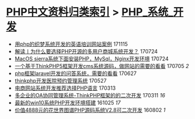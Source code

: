 [PHP中文资料归类索引](../README.md) > [PHP_系统_开发](PHP_系统_开发.md)
====
- [用php的织梦系统开发的英语培训网站案例](http://jkwz.applinzi.com/ittc/7036222137847776272.html#%E7%94%A8php%E7%9A%84%E7%BB%87%E6%A2%A6%E7%B3%BB%E7%BB%9F%E5%BC%80%E5%8F%91%E7%9A%84%E8%8B%B1%E8%AF%AD%E5%9F%B9%E8%AE%AD%E7%BD%91%E7%AB%99%E6%A1%88%E4%BE%8B) 171115  
- [解读丨为什么要选择PHP开源的多用户商城系统开发？](http://jkwz.applinzi.com/ittc/6993933260131140624.html#%E8%A7%A3%E8%AF%BB%E4%B8%A8%E4%B8%BA%E4%BB%80%E4%B9%88%E8%A6%81%E9%80%89%E6%8B%A9PHP%E5%BC%80%E6%BA%90%E7%9A%84%E5%A4%9A%E7%94%A8%E6%88%B7%E5%95%86%E5%9F%8E%E7%B3%BB%E7%BB%9F%E5%BC%80%E5%8F%91%EF%BC%9F) 170724  
- [MacOS sierra系统下面安装PHP，MySql，Nginx开发环境](http://jkwz.applinzi.com/ittc/6993831741272622096.html#MacOS+sierra%E7%B3%BB%E7%BB%9F%E4%B8%8B%E9%9D%A2%E5%AE%89%E8%A3%85PHP%EF%BC%8CMySql%EF%BC%8CNginx%E5%BC%80%E5%8F%91%E7%8E%AF%E5%A2%83) 170724  
- [一个基于ThinkPHP5框架开发cms系统源码，做网站的需要的看看](http://jkwz.applinzi.com/ittc/6986811767064626180.html#%E4%B8%80%E4%B8%AA%E5%9F%BA%E4%BA%8EThinkPHP5%E6%A1%86%E6%9E%B6%E5%BC%80%E5%8F%91cms%E7%B3%BB%E7%BB%9F%E6%BA%90%E7%A0%81%EF%BC%8C%E5%81%9A%E7%BD%91%E7%AB%99%E7%9A%84%E9%9C%80%E8%A6%81%E7%9A%84%E7%9C%8B%E7%9C%8B) 170705 *2* 
- [php框架laravel开发的问答系统，需要的看看](http://jkwz.applinzi.com/ittc/6983825323375199236.html#php%E6%A1%86%E6%9E%B6laravel%E5%BC%80%E5%8F%91%E7%9A%84%E9%97%AE%E7%AD%94%E7%B3%BB%E7%BB%9F%EF%BC%8C%E9%9C%80%E8%A6%81%E7%9A%84%E7%9C%8B%E7%9C%8B) 170627  
- [thinkphp开发医院预约管理系统](http://jkwz.applinzi.com/ittc/6972238323467682821.html#thinkphp%E5%BC%80%E5%8F%91%E5%8C%BB%E9%99%A2%E9%A2%84%E7%BA%A6%E7%AE%A1%E7%90%86%E7%B3%BB%E7%BB%9F) 170527  
- [电商网站系统开发推荐选择PHP语言](http://jkwz.applinzi.com/ittc/6944504873436578820.html#%E7%94%B5%E5%95%86%E7%BD%91%E7%AB%99%E7%B3%BB%E7%BB%9F%E5%BC%80%E5%8F%91%E6%8E%A8%E8%8D%90%E9%80%89%E6%8B%A9PHP%E8%AF%AD%E8%A8%80) 170313  
- [多企业的OA协同管理系统-ThinkPHP框架的的二次开发](http://jkwz.applinzi.com/ittc/6943905521873716228.html#%E5%A4%9A%E4%BC%81%E4%B8%9A%E7%9A%84OA%E5%8D%8F%E5%90%8C%E7%AE%A1%E7%90%86%E7%B3%BB%E7%BB%9F-ThinkPHP%E6%A1%86%E6%9E%B6%E7%9A%84%E7%9A%84%E4%BA%8C%E6%AC%A1%E5%BC%80%E5%8F%91) 170311 *16* 
- [最新的win10系统PHP开发环境搭建](http://jkwz.applinzi.com/ittc/6892913867335681028.html#%E6%9C%80%E6%96%B0%E7%9A%84win10%E7%B3%BB%E7%BB%9FPHP%E5%BC%80%E5%8F%91%E7%8E%AF%E5%A2%83%E6%90%AD%E5%BB%BA) 161025 *17* 
- [价值4888元的花世界图谱PHP源码系统V2.8可二次开发](http://jkwz.applinzi.com/ittc/6861672113097933828.html#%E4%BB%B7%E5%80%BC4888%E5%85%83%E7%9A%84%E8%8A%B1%E4%B8%96%E7%95%8C%E5%9B%BE%E8%B0%B1PHP%E6%BA%90%E7%A0%81%E7%B3%BB%E7%BB%9FV2.8%E5%8F%AF%E4%BA%8C%E6%AC%A1%E5%BC%80%E5%8F%91) 160802 *1* 
